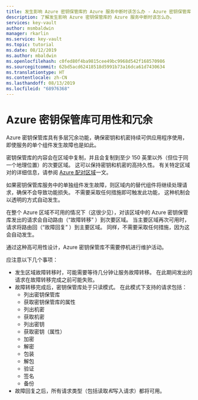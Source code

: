 ```yaml
---
title: 发生影响 Azure 密钥保管库的 Azure 服务中断时该怎么办 - Azure 密钥保管库 | Microsoft Docs
description: 了解发生影响 Azure 密钥保管库的 Azure 服务中断时该怎么办。
services: key-vault
author: msmbaldwin
manager: rkarlin
ms.service: key-vault
ms.topic: tutorial
ms.date: 08/12/2019
ms.author: mbaldwin
ms.openlocfilehash: c0fed80f4ba9815cee49bc9968d542f168570986
ms.sourcegitcommit: 62bd5acd62418518d5991b73a16dca61d7430634
ms.translationtype: HT
ms.contentlocale: zh-CN
ms.lasthandoff: 08/13/2019
ms.locfileid: "68976368"
---
```

# <a name="azure-key-vault-availability-and-redundancy"></a>Azure 密钥保管库可用性和冗余

Azure 密钥保管库具有多层冗余功能，确保密钥和机密持续可供应用程序使用，即使服务的单个组件发生故障也是如此。

密钥保管库的内容会在区域中复制，并且会复制到至少 150 英里以外（但位于同一个地理位置）的次要区域。 这可以保持密钥和机密的高持久性。 有关特定区域对的详细信息，请参阅 [Azure 配对区域](../best-practices-availability-paired-regions.md)一文。

如果密钥保管库服务中的单独组件发生故障，则区域内的替代组件将继续处理请求，确保不会导致功能损失。 不需要采取任何措施即可触发此功能， 这种机制会以透明的方式自动发生。

在整个 Azure 区域不可用的情况下（这很少见），对该区域中的 Azure 密钥保管库发出的请求会自动路由（“故障转移”  ）到次要区域。 当主要区域再次可用时，请求将路由回（“故障回复”  ）到主要区域。 同样，不需要采取任何措施，因为这会自动发生。

通过这种高可用性设计，Azure 密钥保管库不需要停机进行维护活动。

应注意以下几个事项：

* 发生区域故障转移时，可能需要等待几分钟让服务故障转移。 在此期间发出的请求在故障转移完成之前可能失败。
* 故障转移完成后，密钥保管库处于只读模式。 在此模式下支持的请求包括：
  * 列出密钥保管库
  * 获取密钥保管库的属性
  * 列出机密
  * 获取机密
  * 列出密钥
  * 获取密钥（属性）
  * 加密
  * 解密
  * 包装
  * 解包
  * 验证
  * 签名
  * 备份
* 故障回复之后，所有请求类型（包括读取*和*写入请求）都将可用。

